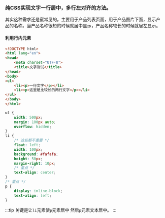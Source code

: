 ### 纯CSS实现文字一行居中，多行左对齐的方法。

其实这种需求还是蛮常见的。主要用于产品列表页面，用于产品图片下面，显示产品的名称。当产品名称很短的时候就居中显示，产品名称较长的时候就居左显示。

#### 利用行内元素

```html
<!DOCTYPE html>
<html lang="en">
<head>
    <meta charset="UTF-8">
    <title>文字测试</title>
</head>
<body>
<ul>
    <li><p>一行文字</p></li>
    <li><p>这里是比较长的两行文字</p></li>
</ul>
</body>
</html>
```

```css
ul {
    width: 500px;
    margin: 100px auto;
    overflow: hidden;
}
li {
    /* 这些都不重要 */
    float: left;
    width: 100px;
    background: #fafafa;
    height: 50px;
    margin-right: 10px;
    /* 重点 */
    text-align: center;
}
/* 重点 */
p {
    display: inline-block;
    text-align: left;
}
```
:::tip
关键是让`li`元素使`p`元素居中 然后`p`元素文本居中。
:::
